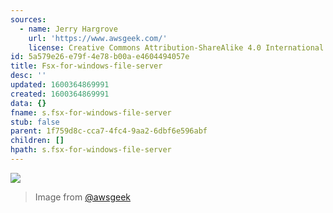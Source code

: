 ```yaml
---
sources:
  - name: Jerry Hargrove
    url: 'https://www.awsgeek.com/'
    license: Creative Commons Attribution-ShareAlike 4.0 International License
id: 5a579e26-e79f-4e78-b00a-e4604494057e
title: Fsx-for-windows-file-server
desc: ''
updated: 1600364869991
created: 1600364869991
data: {}
fname: s.fsx-for-windows-file-server
stub: false
parent: 1f759d8c-cca7-4fc4-9aa2-6dbf6e596abf
children: []
hpath: s.fsx-for-windows-file-server
---
```

![](/assets/images/Amazon-FSx-for-Windows-File-Server_en.jpg)

> Image from [@awsgeek](https://www.awsgeek.com/Amazon-FSx-for-Windows-File-Server/)
